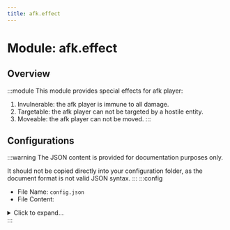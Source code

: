 ```yaml
---
title: afk.effect
---
```



# Module: afk.effect

## Overview
:::module
This module provides special effects for afk player:
1. Invulnerable: the afk player is immune to all damage.
2. Targetable: the afk player can not be targeted by a hostile entity.
3. Moveable: the afk player can not be moved.
:::
## Configurations
:::warning
The JSON content is provided for documentation purposes only.

It should not be copied directly into your configuration folder, as the document format is not valid JSON syntax.
:::
:::config
- File Name: `config.json`
- File Content: 
<details>

<summary>Click to expand...</summary>

```json showLineNumbers title="config/fuji/modules/afk/effect/config.json"
{
  /* Should the `afk player` be invulnerable? */
  "invulnerable": true
  /* Should the `afk player` be targeted by `hostile entity`? */,
  "targetable": false
  /* Should the `afk player` be moveable? (Like `pushed by piston` or `gravity`) */,
  "moveable": false
}
```
</details>
:::
